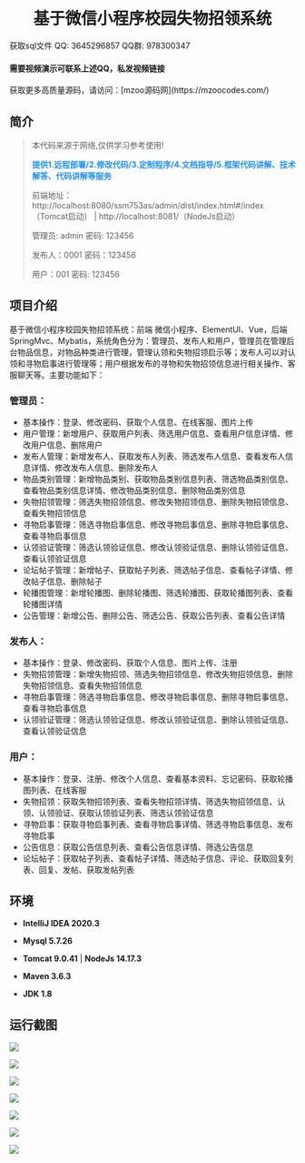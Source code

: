 <p><h1 align="center">基于微信小程序校园失物招领系统</h1></p>

<p> 获取sql文件 QQ: 3645296857 QQ群: 978300347 </p>
<h4> 需要视频演示可联系上述QQ，私发视频链接 </h4>
<p> 获取更多高质量源码，请访问：[mzoo源码网](https://mzoocodes.com/)</p>


## 简介

> 本代码来源于网络,仅供学习参考使用!
>
> <b style="color: dodgerblue"> 提供1.远程部署/2.修改代码/3.定制程序/4.文档指导/5.框架代码讲解、技术解答、代码讲解等服务 </b>
>
> 前端地址：http://localhost:8080/ssm753as/admin/dist/index.html#/index（Tomcat启动） |  http://localhost:8081/（NodeJs启动）
>
> 管理员: admin 密码: 123456
> 
> 发布人：0001 密码：123456
>
> 用户：001 密码: 123456

## 项目介绍

基于微信小程序校园失物招领系统：前端 微信小程序、ElementUI、Vue，后端 SpringMvc、Mybatis，系统角色分为：管理员、发布人和用户，管理员在管理后台物品信息，对物品种类进行管理，管理认领和失物招领启示等；发布人可以对认领和寻物启事进行管理等；用户根据发布的寻物和失物招领信息进行相关操作、客服聊天等。主要功能如下：

### 管理员：

- 基本操作：登录、修改密码、获取个人信息、在线客服、图片上传
- 用户管理：新增用户、获取用户列表、筛选用户信息、查看用户信息详情、修改用户信息、删除用户
- 发布人管理：新增发布人、获取发布人列表、筛选发布人信息、查看发布人信息详情、修改发布人信息、删除发布人
- 物品类别管理：新增物品类别、获取物品类别信息列表、筛选物品类别信息、查看物品类别信息详情、修改物品类别信息、删除物品类别信息
- 失物招领管理：筛选失物招领信息、修改失物招领信息、删除失物招领信息、查看失物招领信息
- 寻物启事管理：筛选寻物启事信息、修改寻物启事信息、删除寻物启事信息、查看寻物启事信息
- 认领验证管理：筛选认领验证信息、修改认领验证信息、删除认领验证信息、查看认领验证信息
- 论坛帖子管理：新增帖子、获取帖子列表、筛选帖子信息、查看帖子详情、修改帖子信息、删除帖子
- 轮播图管理：新增轮播图、删除轮播图、筛选轮播图、获取轮播图列表、查看轮播图详情
- 公告管理：新增公告、删除公告、筛选公告、获取公告列表、查看公告详情

### 发布人：

- 基本操作：登录、修改密码、获取个人信息、图片上传、注册
- 失物招领管理：新增失物招领、筛选失物招领信息、修改失物招领信息、删除失物招领信息、查看失物招领信息
- 寻物启事管理：筛选寻物启事信息、修改寻物启事信息、删除寻物启事信息、查看寻物启事信息
- 认领验证管理：筛选认领验证信息、修改认领验证信息、删除认领验证信息、查看认领验证信息

### 用户：

- 基本操作：登录、注册、修改个人信息、查看基本资料、忘记密码、获取轮播图列表、在线客服
- 失物招领：获取失物招领列表、查看失物招领详情、筛选失物招领信息、认领、认领验证、获取认领验证列表、筛选认领验证信息
- 寻物启事：获取寻物启事列表、查看寻物启事详情、筛选寻物启事信息、发布寻物启事
- 公告信息：获取公告信息列表、查看公告信息详情、筛选公告信息
- 论坛帖子：获取帖子列表、查看帖子详情、筛选帖子信息、评论、获取回复列表、回复、发帖、获取发帖列表

## 环境

- <b>IntelliJ IDEA 2020.3</b>

- <b>Mysql 5.7.26</b>

- <b>Tomcat 9.0.41</b> | <b>NodeJs 14.17.3</b>

- <b>Maven 3.6.3</b>

- <b>JDK 1.8</b>


## 运行截图
![](screenshot/1.png)

![](screenshot/2.png)

![](screenshot/3.png)

![](screenshot/4.png)

![](screenshot/5.png)

![](screenshot/6.png)

![](screenshot/7.png)
